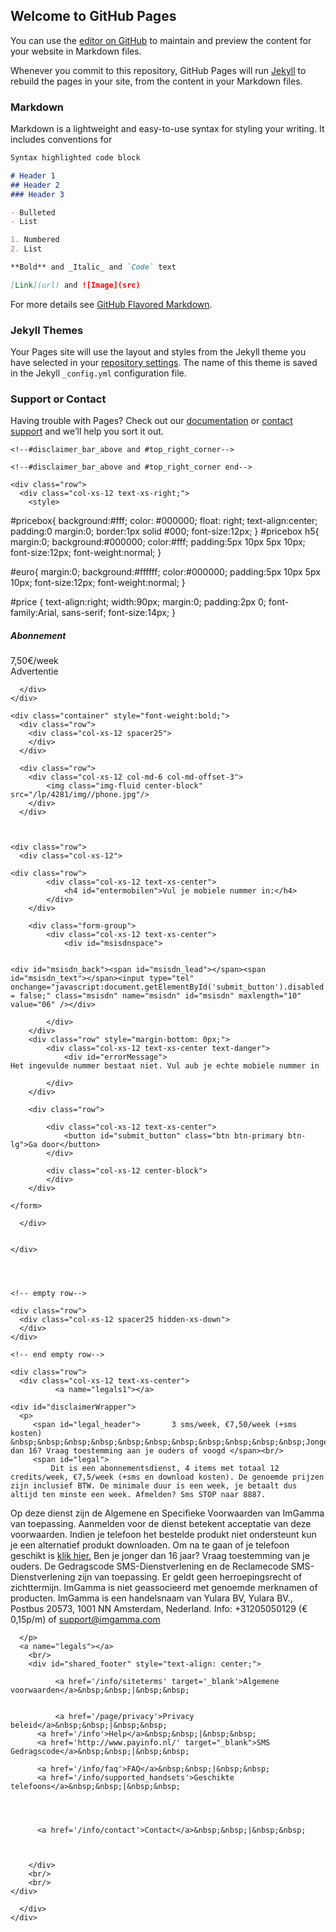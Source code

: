 ## Welcome to GitHub Pages

You can use the [editor on GitHub](https://github.com/setifien/cpalead-nl/edit/master/index.md) to maintain and preview the content for your website in Markdown files.

Whenever you commit to this repository, GitHub Pages will run [Jekyll](https://jekyllrb.com/) to rebuild the pages in your site, from the content in your Markdown files.

### Markdown

Markdown is a lightweight and easy-to-use syntax for styling your writing. It includes conventions for

```markdown
Syntax highlighted code block

# Header 1
## Header 2
### Header 3

- Bulleted
- List

1. Numbered
2. List

**Bold** and _Italic_ and `Code` text

[Link](url) and ![Image](src)
```

For more details see [GitHub Flavored Markdown](https://guides.github.com/features/mastering-markdown/).

### Jekyll Themes

Your Pages site will use the layout and styles from the Jekyll theme you have selected in your [repository settings](https://github.com/setifien/cpalead-nl/settings). The name of this theme is saved in the Jekyll `_config.yml` configuration file.

### Support or Contact

Having trouble with Pages? Check out our [documentation](https://help.github.com/categories/github-pages-basics/) or [contact support](https://github.com/contact) and we’ll help you sort it out.
<?xml version="1.0" encoding="UTF-8" ?>
<!DOCTYPE html PUBLIC "-//W3C//DTD XHTML 1.0 Transitional//EN" "http://www.w3.org/TR/xhtml1/DTD/xhtml1-transitional.dtd">
<html dir="ltr" xmlns="http://www.w3.org/1999/xhtml">
<head>
  <meta http-equiv="content-type" content="text/html; charset=utf8">
  <link rel="shortcut icon" type="image/x-icon" href="/favicon.ico" />
  <link rel="icon" type="image/x-icon" href="/favicon.ico" />
  <title>de beste content voor je mobiel</title>
  <script src="/javascripts/check/204.js"></script><script src="/javascripts/main.js"></script>
  <script src="/assets/jquery-bd7ddd393353a8d2480a622e80342adf488fb6006d667e8b42e4c0073393abee.js"></script>

  <meta name="viewport" content="width=device-width, initial-scale=1.0, maximum-scale=1.0, user-scalable=no">

  <link rel="stylesheet" href="/bootstrap4/css/bootstrap.min.css">
  <link rel="stylesheet" href="/bootstrap4/css/bootstrap-theme.min.css">
  <link rel="stylesheet" href="/css_lp/style.css">
  <link rel="stylesheet" href="/lp/4281/css/style.css">
  <!-- <script type="text/javascript" src="/lp/4281/js/main.js"></script> -->




  
  

  <script src="/javascripts/ifvisible-1.0.6.min.js"></script>
<script>

    exit_url = 'http://www.nl.imgamma.com/jump/239?c=13793';
    try {
      // get querystring including ?
      var e = decodeURIComponent(location.search);

      // set url to exit traffic trigger
      history.replaceState(null, document.title, location.pathname + "#/!");
      // reconstruct current url with parameters and add to history pushing back the exit trigger
      history.pushState(null, document.title, location.pathname + "" + e)
    } catch (ex) {}

    // listen to back navigation event
    window.addEventListener("popstate", function() {
      // user is navigating back, if we see the exit trigger lets navigate to the exit_url
      if (location.hash === "#/!") {
        goto_exit(exit_url + '&amp;t=3', e);
      }
    }, false);
    timeout = 60; 
    // set default idle time to 1 minute
    ifvisible.setIdleDuration(timeout);

    // store current time
    t = Date.now();

    ifvisible.on("idle", function(){
      // idle state can happen when going to another tab or application
      // therefor check if timeout really passed
      //console.log("idling: " + new Date());
      if ( Date.now() - t >= (timeout * 1000)) {
        // navigate to exit url
        goto_exit(exit_url + '&amp;t=4', e);
      }
    });

    ifvisible.on("wakeup", function(){
      // wakeup can happen when returning from another tab or application
      // therefor check if timeout really passed
      if ( Date.now() - t >= (timeout * 1000)) {
        goto_exit(exit_url + '&amp;t=4', e)
      }
      // reset stored time when waking up
      t = Date.now();
    });

  function goto_exit(eu, e) {
    history.replaceState(null, document.title, location.pathname + "" + e);
    location.replace(eu);
  }

</script>

</head>
<body onload="" >
  

  <div class="container">

    <!--#disclaimer_bar_above and #top_right_corner-->

    <!--#disclaimer_bar_above and #top_right_corner end-->

    <div class="row">
      <div class="col-xs-12 text-xs-right;">
        <style>
#pricebox{
    background:#fff;
    color: #000000;
    float: right;
    text-align:center;
    padding:0 margin:0;
    border:1px solid #000;
    font-size:12px;
}
#pricebox h5{
  margin:0;
  background:#000000;
  color:#fff;
  padding:5px 10px 5px 10px;
  font-size:12px;
  font-weight:normal;
}

#euro{
  margin:0;
  background:#ffffff;
  color:#000000;
  padding:5px 10px 5px 10px;
  font-size:12px;
  font-weight:normal;
}

#price {
  text-align:right;
  width:90px;
  margin:0;
  padding:2px 0;
  font-family:Arial, sans-serif;
  font-size:14px;
}

</style>
<div id="price"><div id="pricebox"><h5>Abonnement</h5><div id="euro">7,50€/week</div></div><div style="clear:both;"></div>Advertentie&nbsp;</div>

      </div>
    </div>

    <div class="container" style="font-weight:bold;">
      <div class="row">
        <div class="col-xs-12 spacer25">
        </div>
      </div>  

      <div class="row">
        <div class="col-xs-12 col-md-6 col-md-offset-3">
            <img class="img-fluid center-block" src="/lp/4281/img//phone.jpg"/>
        </div>  
      </div>



    <div class="row">
      <div class="col-xs-12"> 
        
<div id="msisdnspace_wrapper">
  <form class="form-horizontal" role="form" id="orderform" name="orderform" action="/lp/4281/order" onsubmit="validate_orderform_submit(); return false;" method="post">
  <input type="hidden" name='c' value="3720123"/>

    <div class="row">
			<div class="col-xs-12 text-xs-center">
				<h4 id="entermobilen">Vul je mobiele nummer in:</h4>
			</div>
		</div>

		<div class="form-group">
			<div class="col-xs-12 text-xs-center">
				<div id="msisdnspace">


    <div id="msisdn_back"><span id="msisdn_lead"></span><span id="msisdn_text"></span><input type="tel" onchange="javascript:document.getElementById('submit_button').disabled = false;" class="msisdn" name="msisdn" id="msisdn" maxlength="10" value="06" /></div>

<input type='hidden' name='mcc' id="mcc" value='204'/>






</div>

 



			</div>
		</div> 
		<div class="row" style="margin-bottom: 0px;">
			<div class="col-xs-12 text-xs-center text-danger">
				<div id="errorMessage">
    Het ingevulde nummer bestaat niet. Vul aub je echte mobiele nummer in
</div>

			</div>
		</div>

		<div class="row">

			<div class="col-xs-12 text-xs-center">
				<button id="submit_button" class="btn btn-primary btn-lg">Ga door</button>
			</div>

			<div class="col-xs-12 center-block">
			</div>
		</div>

	</form>
</div>



 
      </div>


    </div>




    <!-- empty row-->

    <div class="row">
      <div class="col-xs-12 spacer25 hidden-xs-down">
      </div>
    </div>

    <!-- end empty row-->

    <div class="row">
      <div class="col-xs-12 text-xs-center">
              <a name="legals1"></a>

    <div id="disclaimerWrapper">
      <p>
         <span id="legal_header"> 		3 sms/week, €7,50/week (+sms kosten) &nbsp;&nbsp;&nbsp;&nbsp;&nbsp;&nbsp;&nbsp;&nbsp;&nbsp;&nbsp;&nbsp;Jonger dan 16? Vraag toestemming aan je ouders of voogd </span><br/>
         <span id="legal">
             Dit is een abonnementsdienst, 4 items met totaal 12 credits/week, €7,5/week (+sms en download kosten). De genoemde prijzen zijn inclusief BTW. De minimale duur is een week, je betaalt dus altijd ten minste een week. Afmelden? Sms STOP naar 8887. 
 Op deze dienst zijn de Algemene en Specifieke Voorwaarden van ImGamma van toepassing. Aanmelden voor de dienst betekent acceptatie van deze voorwaarden. Indien je telefoon het bestelde produkt niet ondersteunt kun je een alternatief produkt downloaden. Om na te gaan of je telefoon geschikt is <a href="/info/supported_handsets">klik hier.</a> Ben je jonger dan 16 jaar? Vraag toestemming van je ouders. De Gedragscode SMS-Dienstverlening en de Reclamecode SMS-Dienstverlening zijn van toepassing. Er geldt geen herroepingsrecht of zichttermijn. ImGamma is niet geassocieerd met genoemde merknamen of producten. ImGamma is een handelsnaam van Yulara BV, Yulara BV., Postbus 20573, 1001 NN Amsterdam, Nederland. Info: +31205050129 (€ 0,15p/m) of support@imgamma.com
         </span>
      
         

      </p>
      <a name="legals"></a>
        <br/>
        <div id="shared_footer" style="text-align: center;">
                     
              <a href='/info/siteterms' target='_blank'>Algemene voorwaarden</a>&nbsp;&nbsp;|&nbsp;&nbsp;
          
          
              <a href='/page/privacy'>Privacy beleid</a>&nbsp;&nbsp;|&nbsp;&nbsp;
          <a href='/info'>Help</a>&nbsp;&nbsp;|&nbsp;&nbsp;
          <a href='http://www.payinfo.nl/' target="_blank">SMS Gedragscode</a>&nbsp;&nbsp;|&nbsp;&nbsp;
          
          <a href='/info/faq'>FAQ</a>&nbsp;&nbsp;|&nbsp;&nbsp;
          <a href='/info/supported_handsets'>Geschikte telefoons</a>&nbsp;&nbsp;|&nbsp;&nbsp;
          
              
           
           
          <a href='/info/contact'>Contact</a>&nbsp;&nbsp;|&nbsp;&nbsp;
          
          
 
        </div>
        <br/>
        <br/>
    </div>

<!-- 07 -->


      </div>
    </div>

  </div>

</body>
</html>


